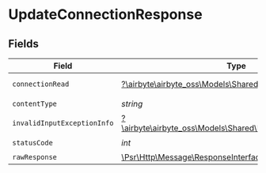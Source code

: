 # UpdateConnectionResponse


## Fields

| Field                                                                                                             | Type                                                                                                              | Required                                                                                                          | Description                                                                                                       |
| ----------------------------------------------------------------------------------------------------------------- | ----------------------------------------------------------------------------------------------------------------- | ----------------------------------------------------------------------------------------------------------------- | ----------------------------------------------------------------------------------------------------------------- |
| `connectionRead`                                                                                                  | [?\airbyte\airbyte_oss\Models\Shared\ConnectionRead](../../models/shared/ConnectionRead.md)                       | :heavy_minus_sign:                                                                                                | Successful operation                                                                                              |
| `contentType`                                                                                                     | *string*                                                                                                          | :heavy_check_mark:                                                                                                | N/A                                                                                                               |
| `invalidInputExceptionInfo`                                                                                       | [?\airbyte\airbyte_oss\Models\Shared\InvalidInputExceptionInfo](../../models/shared/InvalidInputExceptionInfo.md) | :heavy_minus_sign:                                                                                                | Input failed validation                                                                                           |
| `statusCode`                                                                                                      | *int*                                                                                                             | :heavy_check_mark:                                                                                                | N/A                                                                                                               |
| `rawResponse`                                                                                                     | [\Psr\Http\Message\ResponseInterface](https://www.php-fig.org/psr/psr-7/#33-psrhttpmessageresponseinterface)      | :heavy_minus_sign:                                                                                                | N/A                                                                                                               |